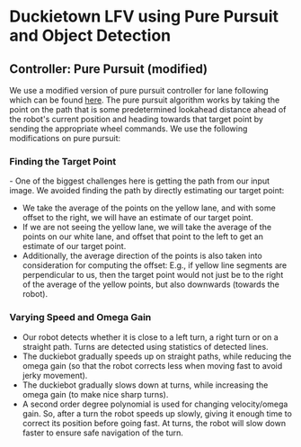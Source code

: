<h1>Duckietown LFV using Pure Pursuit and Object Detection</h1>
<h2>Controller: Pure Pursuit (modified)</h2>
We use a modified version of pure pursuit controller for lane following which can be found <a href="https://github.com/saryazdi/pp-navigation">here</a>. The pure pursuit algorithm works by taking the point on the path that is some predetermined lookahead distance ahead of the robot's current position and heading towards that target point by sending the appropriate wheel commands. We use the following modifications on pure pursuit:
<h3>Finding the Target Point</h3>
- One of the biggest challenges here is getting the path from our input image. We avoided finding the path by directly estimating our target point:
<ul>
  <li>We take the average of the points on the yellow lane, and with some offset to the right, we will have an estimate of our target point.</li>
  <li>If we are not seeing the yellow lane, we will take the average of the points on our white lane, and offset that point to the left to get an estimate of our target point.</li>
  <li>Additionally, the average direction of the points is also taken into consideration for computing the offset: E.g., if yellow line segments are perpendicular to us, then the target point would not just be to the right of the average of the yellow points, but also downwards (towards the robot).</li>
</ul>

<h3>Varying Speed and Omega Gain</h3>
<ul>
  <li>Our robot detects whether it is close to a left turn, a right turn or on a straight path. Turns are detected using statistics of detected lines.</li>
  <li> The duckiebot gradually speeds up on straight paths, while reducing the omega gain (so that the robot corrects less when moving fast to avoid jerky movement).</li>
  <li> The duckiebot gradually slows down at turns, while increasing the omega gain (to make nice sharp turns).</li>
  <li> A second order degree polynomial is used for changing velocity/omega gain. So, after a turn the robot speeds up slowly, giving it enough time to correct its position before going fast. At turns, the robot will slow down faster to ensure safe navigation of the turn.</li>
</ul>
